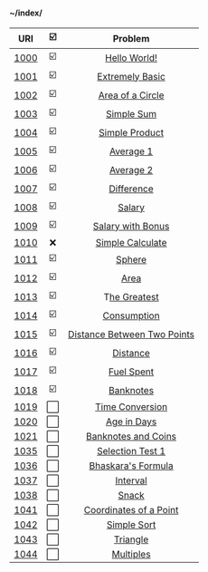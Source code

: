 #### \~/index/


|                                    URI                                    | ☑️ |                                              Problem                                             |
|:-------------------------------------------------------------------------:|:-:|:------------------------------------------------------------------------------------------------:|
|                                      [1000](https://www.urionlinejudge.com.br/judge/en/problems/view/1000)                                 | ☑️ |                                              [Hello World!](https://github.com/deomorxsy/SI/blob/master/LP1/rev-URI/revisao-1/rev01_1000.py)                                        |
|                                      [1001](https://www.urionlinejudge.com.br/judge/en/problems/view/1001)                                 | ☑️ |                                            [Extremely Basic](https://github.com/deomorxsy/SI/blob/master/LP1/rev-URI/revisao-1/rev01_1001.py)                                       |
|                                      [1002](https://www.urionlinejudge.com.br/judge/en/problems/view/1002)                                 | ☑️ |                                            [Area of a Circle](https://github.com/deomorxsy/SI/blob/master/LP1/rev-URI/revisao-1/rev01_1002.py)                                      |
|                                      [1003](https://www.urionlinejudge.com.br/judge/en/problems/view/1003)                                 | ☑️ |                                               [Simple Sum](https://github.com/deomorxsy/SI/blob/master/LP1/rev-URI/revisao-1/rev01_1003.py)                                         |
|                                      [1004](https://www.urionlinejudge.com.br/judge/en/problems/view/1004)                                 | ☑️ |                                             [Simple Product](https://github.com/deomorxsy/SI/blob/master/LP1/rev-URI/revisao-1/rev01_1004.py)                                       |
|                                      [1005](https://www.urionlinejudge.com.br/judge/en/problems/view/1005)                                 | ☑️ |                                               [Average 1](https://github.com/deomorxsy/SI/blob/master/LP1/rev-URI/revisao-1/rev01_1005.py)                                          |
|                                      [1006](https://www.urionlinejudge.com.br/judge/en/problems/view/1006)                                 | ☑️ |                                               [Average 2](https://github.com/deomorxsy/SI/blob/master/LP1/rev-URI/revisao-1/rev01_1006.py)                                          |
|                                      [1007](https://www.urionlinejudge.com.br/judge/en/problems/view/1007)                                 | ☑️ |                                               [Difference](https://github.com/deomorxsy/SI/blob/master/LP1/rev-URI/revisao-1/rev01_1007.py)                                         |
|                                      [1008](https://www.urionlinejudge.com.br/judge/en/problems/view/1008)                                 | ☑️ |                                                 [Salary](https://github.com/deomorxsy/SI/blob/master/LP1/rev-URI/revisao-1/rev01_1008.py)                                           |
|                                      [1009](https://www.urionlinejudge.com.br/judge/en/problems/view/1009)                                 | ☑️ |                                           [Salary with Bonus](https://github.com/deomorxsy/SI/blob/master/LP1/rev-URI/revisao-1/rev01_1009.py)                                      |
|                                      [1010](https://www.urionlinejudge.com.br/judge/en/problems/view/1010)                                 | ❌ |                                            [Simple Calculate](https://github.com/deomorxsy/SI/blob/master/LP1/rev-URI/revisao-1/rev01_1010.py)                                      |
|                                      [1011](https://www.urionlinejudge.com.br/judge/en/problems/view/1011)                                 | ☑️ |                                                 [Sphere](https://github.com/deomorxsy/SI/blob/master/LP1/rev-URI/revisao-1/rev01_1011.py)                                           |
|                                      [1012](https://www.urionlinejudge.com.br/judge/en/problems/view/1012)                                 | ☑️ |                                                  [Area](https://github.com/deomorxsy/SI/blob/master/LP1/rev-URI/revisao-1/rev01_1012.py)                                            |
|                                      [1013](https://www.urionlinejudge.com.br/judge/en/problems/view/1013)                                 | ☑️ |                                              T[he Greatest](https://github.com/deomorxsy/SI/blob/master/LP1/rev-URI/revisao-1/rev01_1013.py)                                        |
|                                      [1014](https://www.urionlinejudge.com.br/judge/en/problems/view/1014)                                 | ☑️ |                                              [Consumption](https://github.com/deomorxsy/SI/blob/master/LP1/rev-URI/revisao-1/rev01_1014.py)                                         |
|                                      [1015](https://www.urionlinejudge.com.br/judge/en/problems/view/1015)                                 | ☑️ |                                      [Distance Between Two Points](https://github.com/deomorxsy/SI/blob/master/LP1/rev-URI/revisao-1/rev01_1015.py)                                 |
|                                      [1016](https://www.urionlinejudge.com.br/judge/en/problems/view/1016)                                 | ☑️ |                                                [Distance](https://github.com/deomorxsy/SI/blob/master/LP1/rev-URI/revisao-1/rev01_1016.py)                                          |
|                                      [1017](https://www.urionlinejudge.com.br/judge/en/problems/view/1017)                                 | ☑️ |                                               [Fuel Spent](https://github.com/deomorxsy/SI/blob/master/LP1/rev-URI/revisao-1/rev01_1017.py)                                         |
|                                      [1018](https://www.urionlinejudge.com.br/judge/en/problems/view/1018)                                 | ☑️ |                                               [Banknotes](https://github.com/deomorxsy/SI/blob/master/LP1/rev-URI/revisao-1/rev01_1018.py)                                          |
|                                      [1019](https://www.urionlinejudge.com.br/judge/en/problems/view/1019)                                 | ⬜ |                                            [Time Conversion](https://github.com/deomorxsy/SI/blob/master/LP1/rev-URI/revisao-1/rev01_1019.py)                                       |
|                                      [1020](https://www.urionlinejudge.com.br/judge/en/problems/view/1020)                                 | ⬜ |                                              [Age in Days](https://github.com/deomorxsy/SI/blob/master/LP1/rev-URI/revisao-1/rev01_1020.py)                                         |
|                                      [1021](https://www.urionlinejudge.com.br/judge/en/problems/view/1021)                                 | ⬜ |                                          [Banknotes and Coins](https://github.com/deomorxsy/SI/blob/master/LP1/rev-URI/revisao-1/rev01_1021.py)                                     |
|                                      [1035](https://www.urionlinejudge.com.br/judge/en/problems/view/1035)                                 | ⬜ |                                            [Selection Test 1](https://github.com/deomorxsy/SI/blob/master/LP1/rev-URI/revisao-1/rev01_1035.py)                                      |
|                                      [1036](https://www.urionlinejudge.com.br/judge/en/problems/view/1036)                                 | ⬜ |                                           [Bhaskara's Formula](https://github.com/deomorxsy/SI/blob/master/LP1/rev-URI/revisao-1/rev01_1036.py)                                     |
|                                      [1037](https://www.urionlinejudge.com.br/judge/en/problems/view/1037)                                 | ⬜ |                                                [Interval](https://github.com/deomorxsy/SI/blob/master/LP1/rev-URI/revisao-1/rev01_1037.py)                                          |
|                                      [1038](https://www.urionlinejudge.com.br/judge/en/problems/view/1038)                                 | ⬜ |                                                 [Snack](https://github.com/deomorxsy/SI/blob/master/LP1/rev-URI/revisao-1/rev01_1038.py)                                            |
|                                      [1041](https://www.urionlinejudge.com.br/judge/en/problems/view/1041)                                 | ⬜ |                                         [Coordinates of a Point](https://github.com/deomorxsy/SI/blob/master/LP1/rev-URI/revisao-1/rev01_1041.py)                                   |
|                                      [1042](https://www.urionlinejudge.com.br/judge/en/problems/view/1042)                                 | ⬜ |                                              [Simple Sort](https://github.com/deomorxsy/SI/blob/master/LP1/rev-URI/revisao-1/rev01_1042.py)                                         |
|                                      [1043](https://www.urionlinejudge.com.br/judge/en/problems/view/1043)                                 | ⬜ |                                                [Triangle](https://github.com/deomorxsy/SI/blob/master/LP1/rev-URI/revisao-1/rev01_1043.py)                                          |
|                                      [1044](https://www.urionlinejudge.com.br/judge/en/problems/view/1044)                                 | ⬜ |                                               [Multiples](https://github.com/deomorxsy/SI/blob/master/LP1/rev-URI/revisao-1/rev01_1044.py)                                          |